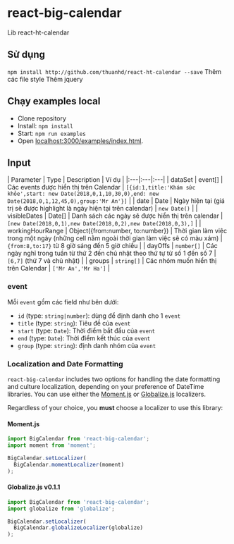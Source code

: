 react-big-calendar
========================

Lib react-ht-calendar

## Sử dụng

`npm install http://github.com/thuanhd/react-ht-calendar --save`
Thêm các file style
Thêm jquery

## Chạy examples local

* Clone repository
* Install: `npm install`
* Start: `npm run examples`
* Open [localhost:3000/examples/index.html](http://localhost:3000/examples/index.html).

## Input

| Parameter | Type | Description | Ví dụ |
|:---|:---|:---|
| dataSet | event[] | Các events được hiển thị trên Calendar | `[{id:1,title:'Khám sức khỏe',start: new Date(2018,0,1,10,30,0),end: new Date(2018,0,1,12,45,0),group:'Mr An'}]` |
| date | Date | Ngày hiện tại (giá trị sẽ được highlight là ngày hiện tại trên calendar) | `new Date()` |
| visibleDates | Date[] | Danh sách các ngày sẽ được hiển thị trên calendar | `[new Date(2018,0,1),new Date(2018,0,2),new Date(2018,0,3),]` |
| workingHourRange | Object({from:number, to:number}) | Thời gian làm việc trong một ngày (những cell nằm ngoài thời gian làm việc sẽ có màu xám) | `{from:8,to:17}` từ 8 giờ sáng đến 5 giờ chiều |
| dayOffs | `number[]` | Các ngày nghỉ trong tuần từ thứ 2 đến chủ nhật theo thứ tự từ số 1 đến số 7 | `[6,7]` (thứ 7 và chủ nhật) |
| groups | `string[]` | Các nhóm muốn hiển thị trên Calendar | `['Mr An','Mr Ha']` |



### event

Mỗi `event` gồm các field như bên dưới:
 * `id` (type: `string|number`): dùng để định danh cho 1 `event`
 * `title` (type: `string`): Tiêu đề của `event`
 * `start` (type: `Date`): Thời điểm bắt đầu của `event`
 * `end` (type: `Date`): Thời điểm kết thúc của `event`
 * `group` (type: `string`): định danh nhóm của `event`

### Localization and Date Formatting

`react-big-calendar` includes two options for handling the date formatting and culture localization, depending
on your preference of DateTime libraries. You can use either the [Moment.js](http://momentjs.com/) or [Globalize.js](https://github.com/jquery/globalize) localizers.

Regardless of your choice, you __must__ choose a localizer to use this library:

#### Moment.js

```js
import BigCalendar from 'react-big-calendar';
import moment from 'moment';

BigCalendar.setLocalizer(
  BigCalendar.momentLocalizer(moment)
);
```

#### Globalize.js v0.1.1

```js
import BigCalendar from 'react-big-calendar';
import globalize from 'globalize';

BigCalendar.setLocalizer(
  BigCalendar.globalizeLocalizer(globalize)
);
```
